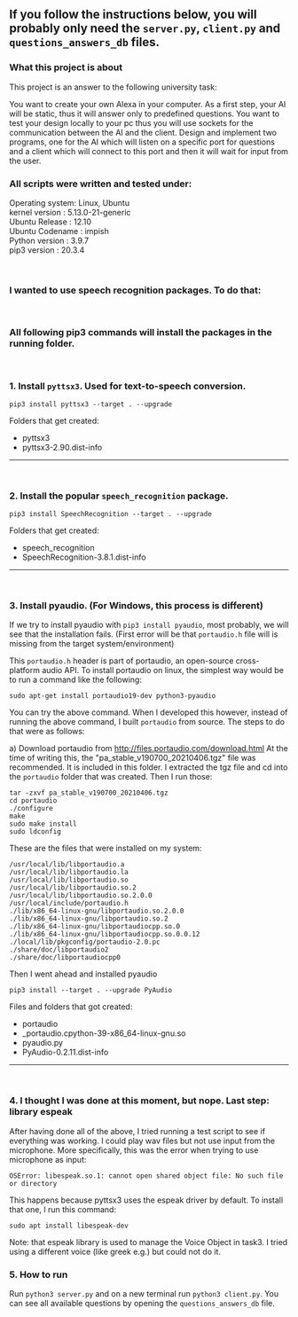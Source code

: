 ## If you follow the instructions below, you will probably only need the `server.py`, `client.py` and `questions_answers_db` files.

### What this project is about
This project is an answer to the following university task:

You want to create your own Alexa in your computer. As a first step, your AI will be static, thus it will answer only to predefined questions. You want to test your design locally to your pc thus you will use sockets for the communication between the AI and the client. Design and implement two programs, one for the AI which will listen on a specific port for questions and a client which will connect to this port and then it will wait for input from the user.


### All scripts were written and tested under:

Operating system: Linux, Ubuntu  
kernel version  : 5.13.0-21-generic  
Ubuntu Release  : 12.10  
Ubuntu Codename : impish  
Python version  : 3.9.7  
pip3 version    : 20.3.4

<br>


### I wanted to use speech recognition packages. To do that:
<br>

### All following pip3 commands will install the packages in the running folder. 
<br>


### 1. Install `pyttsx3`. Used for text-to-speech conversion.
```
pip3 install pyttsx3 --target . --upgrade
```

Folders that get created:
- pyttsx3
- pyttsx3-2.90.dist-info

<hr><br>


### 2. Install the popular `speech_recognition` package. 
```
pip3 install SpeechRecognition --target . --upgrade
```
Folders that get created:

- speech_recognition
- SpeechRecognition-3.8.1.dist-info

<hr><br>


### 3. Install pyaudio. (For Windows, this process is different)
If we try to install pyaudio with `pip3 install pyaudio`, most probably, we will see that the installation fails. 
(First error will be that `portaudio.h` file will is missing from the target system/environment)

This `portaudio.h` header is part of portaudio, an open-source cross-platform audio API. To install portaudio on linux, the simplest way would be to run a command like the following:
```
sudo apt-get install portaudio19-dev python3-pyaudio
```
You can try the above command. When I developed this however, instead of running the above command, I built `portaudio` from source. The steps to do that were as follows:

a) 
Download portaudio from http://files.portaudio.com/download.html
At the time of writing this, the "pa_stable_v190700_20210406.tgz" file was recommended. It is included in this folder. I extracted the tgz file and cd into the `portaudio` folder that was created. Then I run those: 
```
tar -zxvf pa_stable_v190700_20210406.tgz
cd portaudio
./configure
make
sudo make install
sudo ldconfig
```


These are the files that were installed on my system:
```
/usr/local/lib/libportaudio.a
/usr/local/lib/libportaudio.la
/usr/local/lib/libportaudio.so
/usr/local/lib/libportaudio.so.2
/usr/local/lib/libportaudio.so.2.0.0
/usr/local/include/portaudio.h
./lib/x86_64-linux-gnu/libportaudio.so.2.0.0
./lib/x86_64-linux-gnu/libportaudio.so.2
./lib/x86_64-linux-gnu/libportaudiocpp.so.0
./lib/x86_64-linux-gnu/libportaudiocpp.so.0.0.12
./local/lib/pkgconfig/portaudio-2.0.pc
./share/doc/libportaudio2
./share/doc/libportaudiocpp0
```

Then I went ahead and installed pyaudio
```
pip3 install --target . --upgrade PyAudio
```
Files and folders that got created:
- portaudio 
- _portaudio.cpython-39-x86_64-linux-gnu.so
- pyaudio.py  
- PyAudio-0.2.11.dist-info

<hr><br>


### 4. I thought I was done at this moment, but nope. Last step: library espeak
After having done all of the above, I tried running a test script to see if everything was working. I could play wav files but not use input from the microphone. More specifically, this was the error when trying to use microphone as input:
```
OSError: libespeak.so.1: cannot open shared object file: No such file or directory
```

This happens because pyttsx3 uses the espeak driver by default. To install that one, I run this command:
```
sudo apt install libespeak-dev
```
Note: that espeak library is used to manage the Voice Object in task3. I tried using a different voice (like greek e.g.) but could not do it.

### 5. How to run

Run `python3 server.py` and on a new terminal run `python3 client.py`. 
You can see all available questions by opening the `questions_answers_db` file.
	
